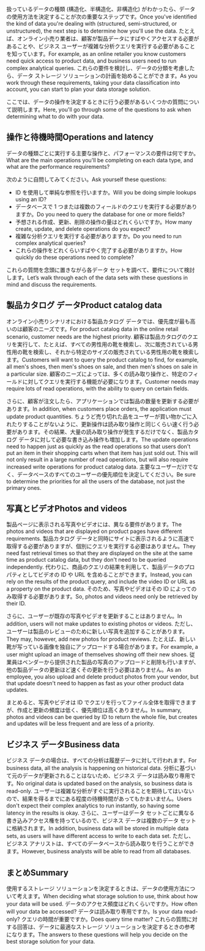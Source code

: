 <span data-ttu-id="00937-101">扱っているデータの種類 (構造化、半構造化、非構造化) がわかったら、データの使用方法を決定することが次の重要なステップです。</span><span class="sxs-lookup"><span data-stu-id="00937-101">Once you've identified the kind of data you're dealing with (structured, semi-structured, or unstructured), the next step is to determine how you'll use the data.</span></span> <span data-ttu-id="00937-102">たとえば、オンライン小売り業者は、顧客が製品データにすばやくアクセスする必要があることや、ビジネス ユーザーが複雑な分析クエリを実行する必要があることを知っています。</span><span class="sxs-lookup"><span data-stu-id="00937-102">For example, as an online retailer you know customers need quick access to product data, and business users need to run complex analytical queries.</span></span> <span data-ttu-id="00937-103">これらの要件を検討し、データの分類を考慮したら、データ ストレージ ソリューションの計画を始めることができます。</span><span class="sxs-lookup"><span data-stu-id="00937-103">As you work through these requirements, taking your data classification into account, you can start to plan your data storage solution.</span></span>

<span data-ttu-id="00937-104">ここでは、データの操作を決定するときに行う必要があるいくつかの質問について説明します。</span><span class="sxs-lookup"><span data-stu-id="00937-104">Here, you'll go through some of the questions to ask when determining what to do with your data.</span></span>

## <a name="operations-and-latency"></a><span data-ttu-id="00937-105">操作と待機時間</span><span class="sxs-lookup"><span data-stu-id="00937-105">Operations and latency</span></span>

<span data-ttu-id="00937-106">データの種類ごとに実行する主要な操作と、パフォーマンスの要件は何ですか。</span><span class="sxs-lookup"><span data-stu-id="00937-106">What are the main operations you'll be completing on each data type, and what are the performance requirements?</span></span>

<span data-ttu-id="00937-107">次のように自問してみてください。</span><span class="sxs-lookup"><span data-stu-id="00937-107">Ask yourself these questions:</span></span>

* <span data-ttu-id="00937-108">ID を使用して単純な参照を行いますか。</span><span class="sxs-lookup"><span data-stu-id="00937-108">Will you be doing simple lookups using an ID?</span></span>
* <span data-ttu-id="00937-109">データベースで 1 つまたは複数のフィールドのクエリを実行する必要がありますか。</span><span class="sxs-lookup"><span data-stu-id="00937-109">Do you need to query the database for one or more fields?</span></span>
* <span data-ttu-id="00937-110">予想される作成、更新、削除の操作の量はどれくらいですか。</span><span class="sxs-lookup"><span data-stu-id="00937-110">How many create, update, and delete operations do you expect?</span></span>
* <span data-ttu-id="00937-111">複雑な分析クエリを実行する必要がありますか。</span><span class="sxs-lookup"><span data-stu-id="00937-111">Do you need to run complex analytical queries?</span></span>
* <span data-ttu-id="00937-112">これらの操作をどれくらいすばやく完了する必要がありますか。</span><span class="sxs-lookup"><span data-stu-id="00937-112">How quickly do these operations need to complete?</span></span>

<span data-ttu-id="00937-113">これらの質問を念頭に置きながら各データ セットを調べて、要件について検討します。</span><span class="sxs-lookup"><span data-stu-id="00937-113">Let’s walk through each of the data sets with these questions in mind and discuss the requirements.</span></span>

## <a name="product-catalog-data"></a><span data-ttu-id="00937-114">製品カタログ データ</span><span class="sxs-lookup"><span data-stu-id="00937-114">Product catalog data</span></span>

<span data-ttu-id="00937-115">オンライン小売りシナリオにおける製品カタログ データでは、優先度が最も高いのは顧客のニーズです。</span><span class="sxs-lookup"><span data-stu-id="00937-115">For product catalog data in the online retail scenario, customer needs are the highest priority.</span></span> <span data-ttu-id="00937-116">顧客は製品カタログのクエリを実行して、たとえば、すべての男性用の靴を検索し、次に販売されている男性用の靴を検索し、それから特定のサイズの販売されている男性用の靴を検索します。</span><span class="sxs-lookup"><span data-stu-id="00937-116">Customers will want to query the product catalog to find, for example, all men's shoes, then men's shoes on sale, and then men's shoes on sale in a particular size.</span></span> <span data-ttu-id="00937-117">顧客のニーズによっては、多くの読み取り操作と、特定のフィールドに対してクエリを実行する機能が必要になります。</span><span class="sxs-lookup"><span data-stu-id="00937-117">Customer needs may require lots of read operations, with the ability to query on certain fields.</span></span>

<span data-ttu-id="00937-118">さらに、顧客が注文したら、アプリケーションでは製品の数量を更新する必要があります。</span><span class="sxs-lookup"><span data-stu-id="00937-118">In addition, when customers place orders, the application must update product quantities.</span></span> <span data-ttu-id="00937-119">ちょうど売り切れた品をユーザーが買い物かごに入れたりすることがないように、更新操作は読み取り操作と同じくらい速く行う必要があります。その結果、大量の読み取り操作が発生するだけでなく、製品カタログ データに対して必要な書き込み操作も増加します。</span><span class="sxs-lookup"><span data-stu-id="00937-119">The update operations need to happen just as quickly as the read operations so that users don't put an item in their shopping carts when that item has just sold out. This will not only result in a large number of read operations, but will also require increased write operations for product catalog data.</span></span> <span data-ttu-id="00937-120">主要なユーザーだけでなく、データベースのすべてのユーザーの優先順位を決定してください。</span><span class="sxs-lookup"><span data-stu-id="00937-120">Be sure to determine the priorities for all the users of the database, not just the primary ones.</span></span>

## <a name="photos-and-videos"></a><span data-ttu-id="00937-121">写真とビデオ</span><span class="sxs-lookup"><span data-stu-id="00937-121">Photos and videos</span></span>

<span data-ttu-id="00937-122">製品ページに表示される写真やビデオには、異なる要件があります。</span><span class="sxs-lookup"><span data-stu-id="00937-122">The photos and videos that are displayed on product pages have different requirements.</span></span> <span data-ttu-id="00937-123">製品カタログ データと同時にサイトに表示されるように高速で取得する必要がありますが、個別にクエリを実行する必要はありません。</span><span class="sxs-lookup"><span data-stu-id="00937-123">They need fast retrieval times so that they are displayed on the site at the same time as product catalog data, but they don't need to be queried independently.</span></span> <span data-ttu-id="00937-124">代わりに、商品のクエリの結果を利用して、製品データのプロパティとしてビデオの ID や URL を含めることができます。</span><span class="sxs-lookup"><span data-stu-id="00937-124">Instead, you can rely on the results of the product query, and include the video ID or URL as a property on the product data.</span></span> <span data-ttu-id="00937-125">そのため、写真やビデオはその ID によってのみ取得する必要があります。</span><span class="sxs-lookup"><span data-stu-id="00937-125">So, photos and videos need only be retrieved by their ID.</span></span>

<span data-ttu-id="00937-126">さらに、ユーザーが既存の写真やビデオを更新することはありません。</span><span class="sxs-lookup"><span data-stu-id="00937-126">In addition, users will not make updates to existing photos or videos.</span></span> <span data-ttu-id="00937-127">ただし、ユーザーは製品のレビューのために新しい写真を追加することがあります。</span><span class="sxs-lookup"><span data-stu-id="00937-127">They may, however, add new photos for product reviews.</span></span> <span data-ttu-id="00937-128">たとえば、新しい靴が写っている画像を独自にアップロードする場合があります。</span><span class="sxs-lookup"><span data-stu-id="00937-128">For example, a user might upload an image of themselves showing off their new shoes.</span></span> <span data-ttu-id="00937-129">従業員はベンダーから提供された製品の写真のアップロードと削除も行いますが、他の製品データの更新ほど速くその更新を行う必要はありません。</span><span class="sxs-lookup"><span data-stu-id="00937-129">As an employee, you also upload and delete product photos from your vendor, but that update doesn't need to happen as fast as your other product data updates.</span></span> 

<span data-ttu-id="00937-130">まとめると、写真やビデオは ID でクエリを行ってファイル全体を取得できますが、作成と更新の頻度は低く、優先順位は高くありません。</span><span class="sxs-lookup"><span data-stu-id="00937-130">In summary, photos and videos can be queried by ID to return the whole file, but creates and updates will be less frequent and are less of a priority.</span></span>  

## <a name="business-data"></a><span data-ttu-id="00937-131">ビジネス データ</span><span class="sxs-lookup"><span data-stu-id="00937-131">Business data</span></span>

<span data-ttu-id="00937-132">ビジネス データの場合は、すべての分析は履歴データに対して行われます。</span><span class="sxs-lookup"><span data-stu-id="00937-132">For business data, all the analysis is happening on historical data.</span></span> <span data-ttu-id="00937-133">分析に基づいて元のデータが更新されることはないため、ビジネス データは読み取り専用です。</span><span class="sxs-lookup"><span data-stu-id="00937-133">No original data is updated based on the analysis, so business data is read-only.</span></span> <span data-ttu-id="00937-134">ユーザーは複雑な分析がすぐに実行されることを期待してはいないので、結果を得るまでにある程度の待機時間があってもかまいません。</span><span class="sxs-lookup"><span data-stu-id="00937-134">Users don't expect their complex analytics to run instantly, so having some latency in the results is okay.</span></span> <span data-ttu-id="00937-135">さらに、ユーザーはデータ セットごとに異なる書き込みアクセス権を持っているので、ビジネス データは複数のデータ セットに格納されます。</span><span class="sxs-lookup"><span data-stu-id="00937-135">In addition, business data will be stored in multiple data sets, as users will have different access to write to each data set.</span></span> <span data-ttu-id="00937-136">ただし、ビジネス アナリストは、すべてのデータベースから読み取りを行うことができます。</span><span class="sxs-lookup"><span data-stu-id="00937-136">However, business analysts will be able to read from all databases.</span></span>

## <a name="summary"></a><span data-ttu-id="00937-137">まとめ</span><span class="sxs-lookup"><span data-stu-id="00937-137">Summary</span></span>

<span data-ttu-id="00937-138">使用するストレージ ソリューションを決定するときは、データの使用方法について考えます。</span><span class="sxs-lookup"><span data-stu-id="00937-138">When deciding what storage solution to use, think about how your data will be used.</span></span> <span data-ttu-id="00937-139">データのアクセス頻度はどれくらいですか。</span><span class="sxs-lookup"><span data-stu-id="00937-139">How often will your data be accessed?</span></span> <span data-ttu-id="00937-140">データは読み取り専用ですか。</span><span class="sxs-lookup"><span data-stu-id="00937-140">Is your data read-only?</span></span> <span data-ttu-id="00937-141">クエリの時間が重要ですか。</span><span class="sxs-lookup"><span data-stu-id="00937-141">Does query time matter?</span></span> <span data-ttu-id="00937-142">これらの質問に対する回答は、データに最適なストレージ ソリューションを決定するときの参考になります。</span><span class="sxs-lookup"><span data-stu-id="00937-142">The answers to these questions will help you decide on the best storage solution for your data.</span></span>